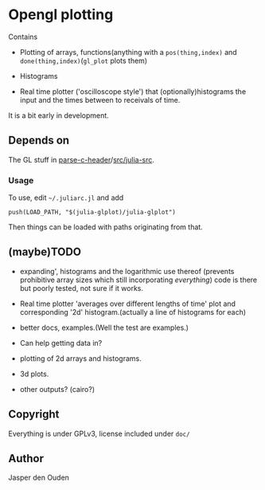 
# Opengl plotting
Contains

* Plotting of arrays, functions(anything with a `pos(thing,index)` and
  `done(thing,index)`(`gl_plot` plots them)

* Histograms

* Real time plotter ('oscilloscope style') that (optionally)histograms the
  input and the times between to receivals of time.

It is a bit early in development.

## Depends on
The GL stuff in [parse-c-header](https://github.com/o-jasper/parse-c-header)/[src/julia-src](https://github.com/o-jasper/parse-c-header/tree/master/src/julia-src).

### Usage
To use, edit `~/.juliarc.jl` and add 

    push(LOAD_PATH, "$(julia-glplot)/julia-glplot")

Then things can be loaded with paths originating from that.

## (maybe)TODO

* expanding', histograms and the logarithmic use thereof
  (prevents prohibitive array sizes which still incorporating *everything*)
  code is there but poorly tested, not sure if it works.

* Real time plotter 'averages over different lengths of time' plot and
  corresponding '2d' histogram.(actually a line of histograms for each)

* better docs, examples.(Well the test are examples.)

* Can help getting data in?

* plotting of 2d arrays and histograms. 

* 3d plots.

* other outputs? (cairo?)

## Copyright
Everything is under GPLv3, license included under `doc/`

## Author
Jasper den Ouden
